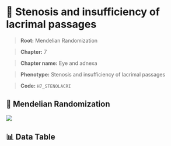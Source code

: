 # 🧪 Stenosis and insufficiency of lacrimal passages

> **Root:** Mendelian Randomization

> **Chapter:** 7  

> **Chapter name:** Eye and adnexa

> **Phenotype:** Stenosis and insufficiency of lacrimal passages  

> **Code:** `H7_STENOLACRI`

## 🧬 Mendelian Randomization  

<img src="/MR/Figures/Forward/H7_STENOLACRI.png"/>

## 📊 Data Table

<CsvTableMRF src="/MR/Data/Forward/H7_STENOLACRI.csv"/>
